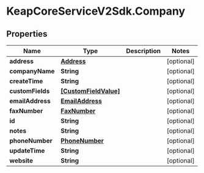 # KeapCoreServiceV2Sdk.Company

## Properties

Name | Type | Description | Notes
------------ | ------------- | ------------- | -------------
**address** | [**Address**](Address.md) |  | [optional] 
**companyName** | **String** |  | [optional] 
**createTime** | **String** |  | [optional] 
**customFields** | [**[CustomFieldValue]**](CustomFieldValue.md) |  | [optional] 
**emailAddress** | [**EmailAddress**](EmailAddress.md) |  | [optional] 
**faxNumber** | [**FaxNumber**](FaxNumber.md) |  | [optional] 
**id** | **String** |  | [optional] 
**notes** | **String** |  | [optional] 
**phoneNumber** | [**PhoneNumber**](PhoneNumber.md) |  | [optional] 
**updateTime** | **String** |  | [optional] 
**website** | **String** |  | [optional] 


